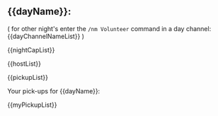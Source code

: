 ## {{dayName}}:

( for other night's enter the `/nm Volunteer` command in a day channel: {{dayChannelNameList}} )

{{nightCapList}}

{{hostList}}

{{pickupList}}

Your pick-ups for {{dayName}}:

{{myPickupList}}
